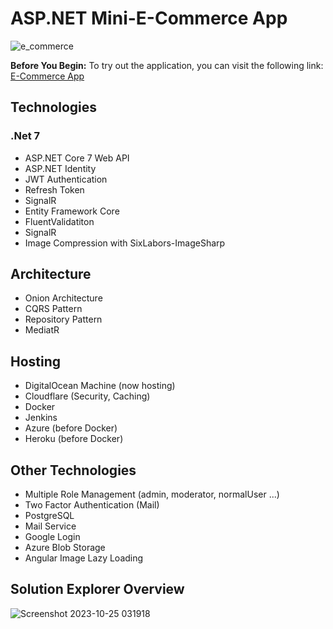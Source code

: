 # ASP.NET Mini-E-Commerce App

![e_commerce](https://github.com/umutsobe/E-Commerce-ASP.Net-Core-7/assets/120561448/d721ce15-c106-4d6b-9772-b73271688d03)

**Before You Begin:** To try out the application, you can visit the following link: [E-Commerce App](https://ecommercesobe.site)

## Technologies

### .Net 7

- ASP.NET Core 7 Web API
- ASP.NET Identity
- JWT Authentication
- Refresh Token
- SignalR
- Entity Framework Core
- FluentValidatiton
- SignalR
- Image Compression with SixLabors-ImageSharp

## Architecture

- Onion Architecture
- CQRS Pattern
- Repository Pattern
- MediatR

## Hosting

- DigitalOcean Machine (now hosting)
- Cloudflare (Security, Caching)
- Docker
- Jenkins
- Azure (before Docker)
- Heroku (before Docker)

## Other Technologies

- Multiple Role Management (admin, moderator, normalUser ...)
- Two Factor Authentication (Mail)
- PostgreSQL
- Mail Service
- Google Login
- Azure Blob Storage
- Angular Image Lazy Loading

## Solution Explorer Overview

![Screenshot 2023-10-25 031918](https://github.com/umutsobe/E-Commerce-ASP.Net-Core-7/assets/120561448/9aa36e16-e050-41ab-b902-b84dbd2a7d49)
